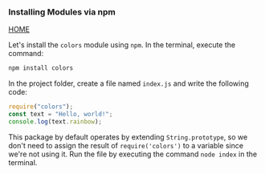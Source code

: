 ### Installing Modules via npm

[HOME](../../README.md)

Let's install the `colors` module using `npm`. In the terminal, execute the command:

```powershell
npm install colors
```

In the project folder, create a file named `index.js` and write the following code:

```js
require("colors");
const text = "Hello, world!";
console.log(text.rainbow);
```

This package by default operates by extending `String.prototype`, so we don't need to assign the result of `require('colors')` to a variable since we're not using it. Run the file by executing the command `node index` in the terminal.
